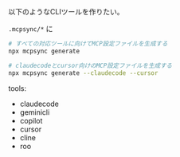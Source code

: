 以下のようなCLIツールを作りたい。

`.mcpsync/*` に

```bash
# すべての対応ツールに向けてMCP設定ファイルを生成する
npx mcpsync generate

# claudecodeとcursor向けのMCP設定ファイルを生成する
npx mcpsync generate --claudecode --cursor
```

tools:
- claudecode
- geminicli
- copilot
- cursor
- cline
- roo